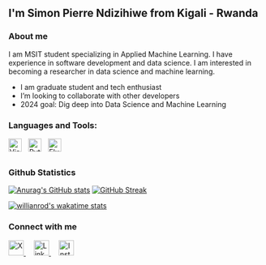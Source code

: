 ## I'm Simon Pierre Ndizihiwe from Kigali - Rwanda
### About me
I am MSIT student specializing in Applied Machine Learning. I have experience in 
software development and data science. I am interested in becoming a researcher in 
data science and machine learning.

- I am graduate student and tech enthusiast
- I’m looking to collaborate with other developers
- 2024 goal: Dig deep into Data Science and Machine Learning

### Languages and Tools:

<img align="left" alt="Visual Studio Code" width="26px" src="https://cdn.jsdelivr.net/gh/devicons/devicon/icons/vscode/vscode-original.svg" style="padding-right:10px;" />
<img align="left" alt="Python" width="26px" src="https://cdn.jsdelivr.net/gh/devicons/devicon/icons/python/python-original.svg" style="padding-right:10px;" />
<img align="left" alt="Flutter" width="26px" src="https://cdn.jsdelivr.net/gh/devicons/devicon/icons/flutter/flutter-original.svg" style="padding-right:10px;" />

<br /> <br />


### Github Statistics
[![Anurag's GitHub stats](https://github-readme-stats.vercel.app/api?username=ndizihiwesimon&count_private=true&show_icons=true&theme=github_dark&hide_border=True)](https://github.com/anuraghazra/github-readme-stats) 
[![GitHub Streak](https://github-readme-streak-stats.herokuapp.com/?user=ndizihiwesimon&theme=github-dark-blue&hide_border=True&fire=ff5a00)](https://git.io/streak-stats)

[![willianrod's wakatime stats](https://github-readme-stats.vercel.app/api/wakatime?username=ndizihiwesimon&theme=github_dark&hide_border=True)](https://github.com/anuraghazra/github-readme-stats)

### Connect with me

<a href="https://twitter.com/Nomiiiso" style="margin-bottom: 5px;">
  <img src="https://raw.githubusercontent.com/FortAwesome/Font-Awesome/6.x/svgs/brands/x-twitter.svg" width="30" height="30" alt="X" />
</a>
&nbsp; &nbsp;
<a href="https://www.linkedin.com/in/ndizihiwesimon/" style="margin-bottom: 5px;">
  <img src="https://raw.githubusercontent.com/FortAwesome/Font-Awesome/6.x/svgs/brands/linkedin.svg" width="30" height="30" alt="LinkedIn" />
</a>
&nbsp; &nbsp;
<a href="https://instagram.com/nomiiiso" style="margin-bottom: 5px;">
  <img src="https://raw.githubusercontent.com/FortAwesome/Font-Awesome/6.x/svgs/brands/instagram.svg" width="30" height="30" alt="Instagram" />
</a>


 
<!---
ndizihiwesimon/ndizihiwesimon is a ✨ special ✨ repository because its `README.md` (this file) appears on your GitHub profile.
You can click the Preview link to take a look at your changes.
--->
